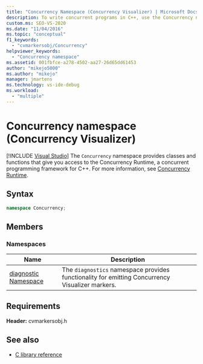 ```yaml
---
title: "Concurrency Namespace (Concurrency Visualizer) | Microsoft Docs"
description: To write concurrent programs in C++, use the Concurrency namespace, which provides access to the Concurrency Runtime, a concurrency framework for C++.
custom.ms: SEO-VS-2020
ms.date: "11/04/2016"
ms.topic: "conceptual"
f1_keywords:
  - "cvmarkersobj/Concurrency"
helpviewer_keywords:
  - "Concurrency namespace"
ms.assetid: 001fbfce-a278-4502-aa27-26d65dd61453
author: "mikejo5000"
ms.author: "mikejo"
manager: jmartens
ms.technology: vs-ide-debug
ms.workload:
  - "multiple"
---
```

# Concurrency namespace (Concurrency Visualizer)

 [!INCLUDE [Visual Studio](~/includes/applies-to-version/vs-windows-only.md)]
The `Concurrency` namespace provides classes and functions that give you access to the Concurrency Runtime, a concurrent programming framework for C++. For more information, see [Concurrency Runtime](/cpp/parallel/concrt/concurrency-runtime).

## Syntax

```cpp
namespace Concurrency;
```

## Members

### Namespaces

|Name|Description|
|----------|-----------------|
|[diagnostic Namespace](../profiling/diagnostic-namespace.md)|The `diagnostics` namespace provides functionality for emitting Concurrency Visualizer markers.|

## Requirements
 **Header:** cvmarkersobj.h

## See also
- [C library reference](../profiling/c-library-reference.md)